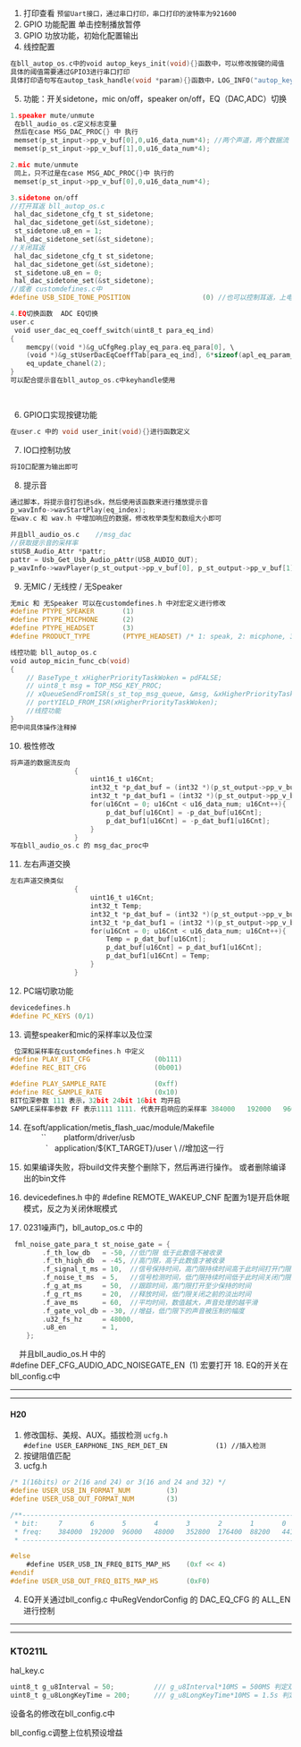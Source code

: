 1. 打印查看
  `预留Uart接口，通过串口打印，串口打印的波特率为921600`
2. GPIO 功能配置  单击控制播放暂停
3. GPIO 功放功能，初始化配置输出
4. 线控配置
```c
在bll_autop_os.c中的void autop_keys_init(void){}函数中，可以修改按键的阈值
具体的阈值需要通过GPIO3进行串口打印
具体打印语句写在autop_task_handle(void *param){}函数中，LOG_INFO("autop_keys_get_code_handle"\n);
```
5. 功能：开关sidetone，mic on/off，speaker on/off，EQ（DAC,ADC）切换
```c
1.speaker mute/unmute 
 在bll_audio_os.c定义标志变量
 然后在case MSG_DAC_PROC{} 中 执行
 memset(p_st_input->pp_v_buf[0],0,u16_data_num*4); //两个声道，两个数据流
 memset(p_st_input->pp_v_buf[1],0,u16_data_num*4);

2.mic mute/unmute 
 同上，只不过是在case MSG_ADC_PROC{}中 执行的
 memset(p_st_input->pp_v_buf[0],0,u16_data_num*4);

3.sidetone on/off
//打开耳返 bll_autop_os.c
 hal_dac_sidetone_cfg_t st_sidetone;
 hal_dac_sidetone_get(&st_sidetone);
 st_sidetone.u8_en = 1;
 hal_dac_sidetone_set(&st_sidetone);
//关闭耳返
 hal_dac_sidetone_cfg_t st_sidetone;
 hal_dac_sidetone_get(&st_sidetone);
 st_sidetone.u8_en = 0;
 hal_dac_sidetone_set(&st_sidetone);
//或者 customdefines.c中
#define USB_SIDE_TONE_POSITION                  (0) //也可以控制耳返，上电默认打开

4.EQ切换函数  ADC EQ切换
user.c
 void user_dac_eq_coeff_switch(uint8_t para_eq_ind)
{
    memcpy((void *)&g_uCfgReg.play_eq_para.eq_para[0], \
    (void *)&g_stUserDacEqCoeffTab[para_eq_ind], 6*sizeof(apl_eq_param_t));
    eq_update_chanel(2);
}
可以配合提示音在bll_autop_os.c中keyhandle使用

 
```
6. GPIO口实现按键功能
```c
在user.c 中的 void user_init(void){}进行函数定义
```
7. IO口控制功放
```c
将IO口配置为输出即可
```
8. 提示音
```c
通过脚本，将提示音打包进sdk，然后使用该函数来进行播放提示音
p_wavInfo->wavStartPlay(eq_index);
在wav.c 和 wav.h 中增加响应的数据，修改枚举类型和数组大小即可

并且bll_audio_os.c    //msg_dac
//获取提示音的采样率
stUSB_Audio_Attr *pattr;
pattr = Usb_Get_Usb_Audio_pAttr(USB_AUDIO_OUT);
p_wavInfo->wavPlayer(p_st_output->pp_v_buf[0], p_st_output->pp_v_buf[1], u16_data_num, pattr->u32SamFreq/1000);
```
9. 无MIC / 无线控 / 无Speaker
```c
无mic 和 无Speaker 可以在customdefines.h 中对宏定义进行修改
#define PTYPE_SPEAKER       (1)
#define PTYPE_MICPHONE      (2)
#define PTYPE_HEADSET       (3)
#define PRODUCT_TYPE        (PTYPE_HEADSET) /* 1: speak, 2: micphone, 3: headset */

线控功能 bll_autop_os.c
void autop_micin_func_cb(void)
{
    // BaseType_t xHigherPriorityTaskWoken = pdFALSE;
    // uint8_t msg = TOP_MSG_KEY_PROC;
    // xQueueSendFromISR(s_st_top_msg_queue, &msg, &xHigherPriorityTaskWoken);
    // portYIELD_FROM_ISR(xHigherPriorityTaskWoken);
    //线控功能
}
把中间具体操作注释掉
```
10. 极性修改
```c
将声道的数据流反向
                {
                    uint16_t u16Cnt;
                    int32_t *p_dat_buf = (int32 *)(p_st_output->pp_v_buf[0]);
                    int32_t *p_dat_buf1 = (int32 *)(p_st_output->pp_v_buf[1]);
                    for(u16Cnt = 0; u16Cnt < u16_data_num; u16Cnt++){
                        p_dat_buf[u16Cnt] = -p_dat_buf[u16Cnt];
                        p_dat_buf1[u16Cnt] = -p_dat_buf1[u16Cnt];
                    }
                }
写在bll_audio_os.c 的 msg_dac_proc中
```
11. 左右声道交换 
```c
左右声道交换类似
                {
                    uint16_t u16Cnt;
                    int32_t Temp;
                    int32_t *p_dat_buf = (int32 *)(p_st_output->pp_v_buf[0]);
                    int32_t *p_dat_buf1 = (int32 *)(p_st_output->pp_v_buf[1]);
                    for(u16Cnt = 0; u16Cnt < u16_data_num; u16Cnt++){
                        Temp = p_dat_buf[u16Cnt]; 
                        p_dat_buf[u16Cnt] = p_dat_buf1[u16Cnt];
                        p_dat_buf1[u16Cnt] = Temp;
                    }
                }
```
12. PC端切歌功能 
```c
devicedefines.h
#define PC_KEYS (0/1)
```
13. 调整speaker和mic的采样率以及位深
```c
 位深和采样率在customdefines.h 中定义
#define PLAY_BIT_CFG                (0b111)  
#define REC_BIT_CFG                 (0b001)  

#define PLAY_SAMPLE_RATE            (0xff)  
#define REC_SAMPLE_RATE             (0x10)
BIT位深参数 111 表示，32bit 24bit 16bit 均开启
SAMPLE采样率参数 FF 表示1111 1111. 代表开启响应的采样率 384000   192000   96000   48000  352800  176400  88200  44100
```
 14. 在soft/application/metis_flash_uac/module/Makefile 
         ``        platform/driver/usb \
          `   application/${KT_TARGET}/user \   //增加这一行

15. 如果编译失败，将build文件夹整个删除下，然后再进行操作。
或者删除编译出的bin文件

16. devicedefines.h 中的 \#define REMOTE_WAKEUP_CNF 配置为1是开启休眠模式，反之为关闭休眠模式

17. 0231噪声门，bll_autop_os.c 中的
```c
 fml_noise_gate_para_t st_noise_gate = {
        .f_th_low_db   = -50, //低门限 低于此数值不被收录
        .f_th_high_db  = -45, //高门限，高于此数值才被收录
        .f_signal_t_ms = 10,  //信号保持时间，高门限持续时间高于此时间打开门限
        .f_noise_t_ms  = 5,   //信号检测时间，低门限持续时间低于此时间关闭门限
        .f_g_at_ms     = 50,  //跟踪时间，高门限打开至少保持的时间
        .f_g_rt_ms     = 20,  //释放时间，低门限关闭之前的淡出时间
        .f_ave_ms      = 60,  //平均时间，数值越大，声音处理的越平滑
        .f_gate_vol_db = -30, //增益，低门限下的声音被压制的幅度
        .u32_fs_hz     = 48000,
        .u8_en         = 1,
    };
```

    并且bll_audio_os.H 中的 #define DEF_CFG_AUDIO_ADC_NOISEGATE_EN  (1)  宏要打开
18. EQ的开关在 bll_config.c中

--- 
---
#### H20 
1. 修改国标、美规、AUX。插拔检测
`ucfg.h       #define USER_EARPHONE_INS_REM_DET_EN            (1) //插入检测`
2. 按键阻值匹配
3. ucfg.h 
```c
/* 1(16bits) or 2(16 and 24) or 3(16 and 24 and 32) */
#define USER_USB_IN_FORMAT_NUM         (3)
#define USER_USB_OUT_FORMAT_NUM        (3)

/**------------------------------------------------------------------------
 * bit:     7       6       5       4       3       2       1       0   
 * freq:    384000  192000  96000   48000   352800  176400  88200   44100
 * ------------------------------------------------------------------------*/

#else
    #define USER_USB_IN_FREQ_BITS_MAP_HS    (0xf << 4)
#endif
#define USER_USB_OUT_FREQ_BITS_MAP_HS       (0xF0)
```
4. EQ开关通过bll_config.c 中uRegVendorConfig 的 DAC_EQ_CFG 的 ALL_EN进行控制
---
---
### KT0211L
hal_key.c
```c
uint8_t g_u8Interval = 50;          /// g_u8Interval*10MS = 500MS 判定双击的时间间隔
uint8_t g_u8LongKeyTime = 200;      /// g_u8LongKeyTime*10MS = 1.5s 判定长按的时间长度
```

设备名的修改在bll_config.c中

bll_config.c调整上位机预设增益
